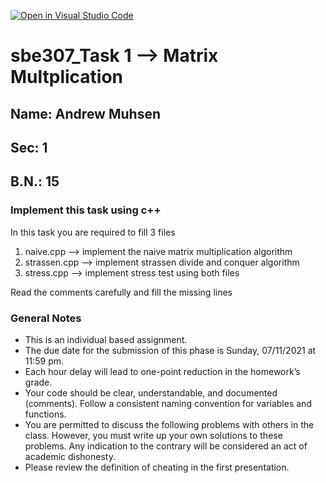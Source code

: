 [![Open in Visual Studio Code](https://classroom.github.com/assets/open-in-vscode-f059dc9a6f8d3a56e377f745f24479a46679e63a5d9fe6f495e02850cd0d8118.svg)](https://classroom.github.com/online_ide?assignment_repo_id=6186944&assignment_repo_type=AssignmentRepo)
# sbe307_Task 1 --> Matrix Multplication

## Name: Andrew Muhsen 
## Sec: 1
## B.N.: 15


### Implement this task using c++
In this task you are required to fill 3 files
1. naive.cpp --> implement the naive matrix multiplication algorithm
2. strassen.cpp --> implement strassen divide and conquer algorithm
3. stress.cpp --> implement stress test using both files

Read the comments carefully and fill the missing lines


### General Notes
- This is an individual based assignment.
- The due date for the submission of this phase is Sunday, 07/11/2021 at 11:59 pm.
- Each hour delay will lead to one-point reduction in the homework’s grade.
- Your code should be clear, understandable, and documented (comments). Follow a consistent naming convention for variables and functions.
- You are permitted to discuss the following problems with others in the class. However, you must write up your own solutions to these problems. Any indication to the contrary will be considered an act of academic dishonesty. 
- Please review the definition of cheating in the first presentation.
